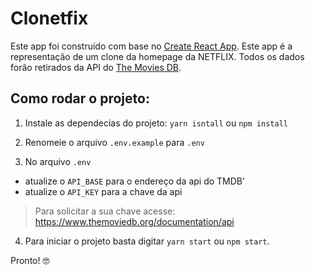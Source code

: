# Clonetfix
 
Este app foi construído com base no [Create React App](https://github.com/facebook/create-react-app). Este app é a representação de um clone da homepage da NETFLIX. Todos os dados forão retirados da API do [The Movies DB](https://www.themoviedb.org/).

## Como rodar o projeto:

1. Instale as dependecias do projeto: `yarn isntall` ou `npm install`

2. Renomeie o arquivo `.env.example` para `.env`

3. No arquivo `.env`

- atualize o `API_BASE` para o endereço da api do TMDB'
- atualize o `API_KEY` para a chave da api

> Para solicitar a sua chave acesse: https://www.themoviedb.org/documentation/api

4. Para iniciar o projeto basta digitar `yarn start` ou `npm start`.

Pronto! 🤓
